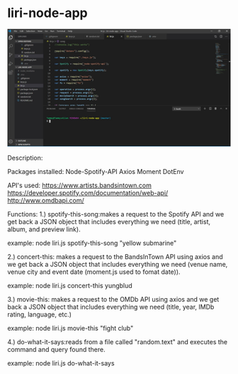 # liri-node-app

![](https://github.com/tamrichardson/liri-node-app/blob/master/Capture.JPG)

Description:

Packages installed:
Node-Spotify-API
Axios
Moment
DotEnv


API's used:
https://www.artists.bandsintown.com
https://developer.spotify.com/documentation/web-api/
http://www.omdbapi.com/


Functions:
1.) spotify-this-song:makes a request to the Spotify API and we get back a JSON object that includes everything we need (title, artist, album, and preview link).

example: node liri.js spotify-this-song "yellow submarine"

2.) concert-this: makes a request to the BandsInTown API using axios and we get back a JSON object that includes everything we need (venue name, venue city and event date (moment.js used to fomat date)).

example: node liri.js concert-this yungblud

3.) movie-this: makes a request to the OMDb API using axios and we get back a JSON object that includes everything we need (title, year, IMDb rating, language, etc.)

example: node liri.js movie-this "fight club"

4.) do-what-it-says:reads from a file called "random.text" and executes the command and query found there.

example: node liri.js do-what-it-says


